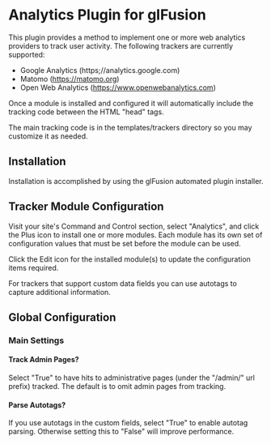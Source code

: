 # Analytics Plugin for glFusion

This plugin provides a method to implement one or more web analytics
providers to track user activity. The following trackers are currently supported:
- Google Analytics (https;//analytics.google.com)
- Matomo (https://matomo.org)
- Open Web Analytics (https://www.openwebanalytics.com)

Once a module is installed and configured it will automatically include the tracking
code between the HTML "head" tags.

The main tracking code is in the templates/trackers directory so you may customize it
as needed.

## Installation
Installation is accomplished by using the glFusion automated plugin installer.

## Tracker Module Configuration
Visit your site's Command and Control section, select "Analytics", and click the Plus icon
to install one or more modules. Each module has its own set of configuration values
that must be set before the module can be used.

Click the Edit icon for the installed module(s) to update the configuration items required.

For trackers that support custom data fields you can use autotags to capture additional information.

## Global Configuration
### Main Settings
#### Track Admin Pages?
Select "True" to have hits to administrative pages (under the "/admin/" url prefix) tracked.
The default is to omit admin pages from tracking.

#### Parse Autotags?
If you use autotags in the custom fields, select "True" to enable autotag parsing.
Otherwise setting this to "False" will improve performance.
